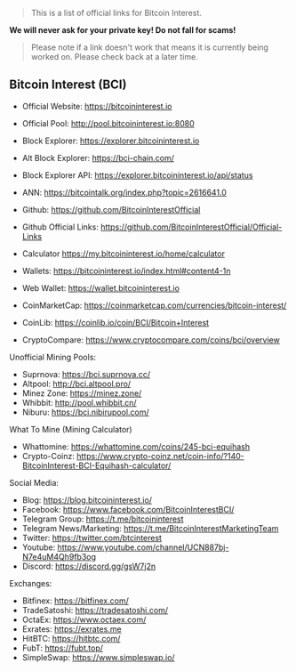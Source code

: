 > This is a list of official links for Bitcoin Interest.

**We will never ask for your private key! Do not fall for scams!**

> Please note if a link doesn't work that means it is currently being worked on. Please check back at a later time.

## Bitcoin Interest (BCI)

* Official Website: https://bitcoininterest.io
* Official Pool: http://pool.bitcoininterest.io:8080
* Block Explorer: https://explorer.bitcoininterest.io
* Alt Block Explorer: https://bci-chain.com/

* Block Explorer API: https://explorer.bitcoininterest.io/api/status

* ANN: https://bitcointalk.org/index.php?topic=2616641.0

* Github: https://github.com/BitcoinInterestOfficial
* Github Official Links: https://github.com/BitcoinInterestOfficial/Official-Links

* Calculator https://my.bitcoininterest.io/home/calculator
* Wallets: https://bitcoininterest.io/index.html#content4-1n
* Web Wallet: https://wallet.bitcoininterest.io

* CoinMarketCap: https://coinmarketcap.com/currencies/bitcoin-interest/
* CoinLib: https://coinlib.io/coin/BCI/Bitcoin+Interest
* CryptoCompare: https://www.cryptocompare.com/coins/bci/overview

Unofficial Mining Pools:
* Suprnova: https://bci.suprnova.cc/
* Altpool: http://bci.altpool.pro/
* Minez Zone: https://minez.zone/
* Whibbit: http://pool.whibbit.cn/
* Niburu: https://bci.nibirupool.com/

What To Mine (Mining Calculator)
* Whattomine: https://whattomine.com/coins/245-bci-equihash
* Crypto-Coinz: https://www.crypto-coinz.net/coin-info/?140-BitcoinInterest-BCI-Equihash-calculator/

Social Media:
* Blog: https://blog.bitcoininterest.io/
* Facebook: https://www.facebook.com/BitcoinInterestBCI/
* Telegram Group: https://t.me/bitcoininterest
* Telegram News/Marketing: https://t.me/BitcoinInterestMarketingTeam
* Twitter: https://twitter.com/btcinterest
* Youtube: https://www.youtube.com/channel/UCN887bj-N7e4uM4Qh9fb3og
* Discord: https://discord.gg/gsW7j2n


Exchanges:
* Bitfinex: https://bitfinex.com/
* TradeSatoshi: https://tradesatoshi.com/
* OctaEx: https://www.octaex.com/
* Exrates: https://exrates.me
* HitBTC: https://hitbtc.com/
* FubT: https://fubt.top/
* SimpleSwap: https://www.simpleswap.io/



